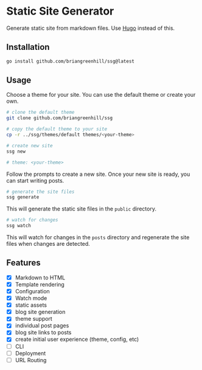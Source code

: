# Static Site Generator

Generate static site from markdown files. Use [Hugo](https://gohugo.io/) instead of this.

## Installation

```bash
go install github.com/briangreenhill/ssg@latest
```

## Usage

Choose a theme for your site. You can use the default theme or create your own.

```bash
# clone the default theme
git clone github.com/briangreenhill/ssg

# copy the default theme to your site
cp -r ../ssg/themes/default themes/<your-theme>
```

```bash
# create new site
ssg new

# theme: <your-theme>
```

Follow the prompts to create a new site. Once your new site is ready, you can start writing posts.

```bash
# generate the site files
ssg generate
```

This will generate the static site files in the `public` directory.

```bash
# watch for changes
ssg watch
```

This will watch for changes in the `posts` directory and regenerate the site files when changes are detected.

## Features
- [x] Markdown to HTML
- [x] Template rendering
- [x] Configuration
- [x] Watch mode
- [x] static assets
- [x] blog site generation
- [x] theme support
- [x] individual post pages
- [x] blog site links to posts
- [x] create initial user experience (theme, config, etc)
- [ ] CLI
- [ ] Deployment
- [ ] URL Routing
